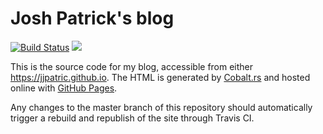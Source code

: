 # Josh Patrick's blog

[![Build Status](https://travis-ci.com/jjpatric/jjpatric.github.io.svg?branch=master)](https://travis-ci.com/jjpatric/jjpatric.github.io#) [![](https://img.shields.io/badge/Built%20with-Cobalt-rust.svg)](https://github.com/cobalt-org/cobalt.rs)

This is the source code for my blog, accessible from either https://jjpatric.github.io. The HTML is generated by [Cobalt.rs](https://github.com/cobalt-org/cobalt.rs) and hosted online with [GitHub Pages](https://pages.github.com/).

Any changes to the master branch of this repository should automatically trigger a rebuild and republish of the site through Travis CI.

